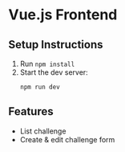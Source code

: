 # Vue.js Frontend

## Setup Instructions

1. Run `npm install`
2. Start the dev server:
   ```
   npm run dev
   ```

## Features

- List challenge
- Create & edit challenge form
